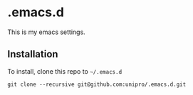 # .emacs.d

This is my emacs settings.

## Installation

To install, clone this repo to `~/.emacs.d`  

    git clone --recursive git@github.com:unipro/.emacs.d.git
